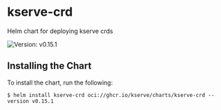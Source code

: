 # kserve-crd

Helm chart for deploying kserve crds

![Version: v0.15.1](https://img.shields.io/badge/Version-v0.15.1-informational?style=flat-square)

## Installing the Chart

To install the chart, run the following:

```console
$ helm install kserve-crd oci://ghcr.io/kserve/charts/kserve-crd --version v0.15.1
```
